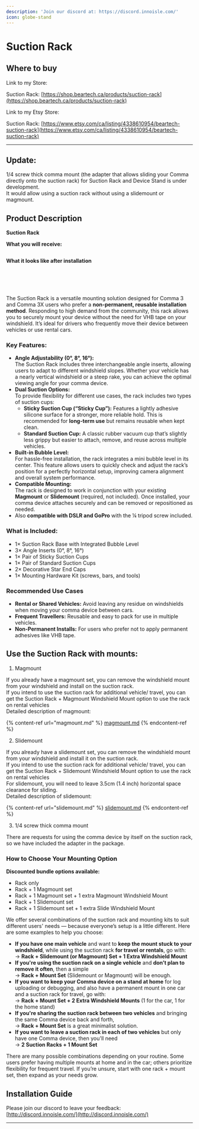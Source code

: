 ```yaml
---
description: 'Join our discord at: https://discord.innoisle.com/'
icon: globe-stand
---
```


# Suction Rack

## Where to buy

Link to my Store:&#x20;

Suction Rack: [https://shop.beartech.ca/products/suction-rack](https://shop.beartech.ca/products/suction-rack)

Link to my Etsy Store:

Suction Rack: [https://www.etsy.com/ca/listing/4338610954/beartech-suction-rack](https://www.etsy.com/ca/listing/4338610954/beartech-suction-rack)

***

## Update:

1/4 screw thick comma mount (the adapter that allows sliding your Comma directly onto the suction rack) for Suction Rack and Device Stand is under development. \
It would allow using a suction rack without using a slidemount or magmount.

## Product Description

**Suction Rack**

**What you will receive:**

<figure><img src="../.gitbook/assets/parts.jpg" alt=""><figcaption></figcaption></figure>

**What it looks like after installation**&#x20;

<div><figure><img src="../.gitbook/assets/0-4.jpg" alt=""><figcaption></figcaption></figure> <figure><img src="../.gitbook/assets/0-2.jpg" alt=""><figcaption></figcaption></figure></div>

<div><figure><img src="../.gitbook/assets/0-1.JPG" alt=""><figcaption></figcaption></figure> <figure><img src="../.gitbook/assets/8-1.jpg" alt=""><figcaption></figcaption></figure> <figure><img src="../.gitbook/assets/16-1.jpg" alt=""><figcaption></figcaption></figure></div>

The Suction Rack is a versatile mounting solution designed for Comma 3 and Comma 3X users who prefer a **non-permanent, reusable installation method**. Responding to high demand from the community, this rack allows you to securely mount your device without the need for VHB tape on your windshield. It’s ideal for drivers who frequently move their device between vehicles or use rental cars.

### **Key Features:**

* **Angle Adjustability (0°, 8°, 16°):**\
  The Suction Rack includes three interchangeable angle inserts, allowing users to adapt to different windshield slopes. Whether your vehicle has a nearly vertical windshield or a steep rake, you can achieve the optimal viewing angle for your comma device.
* **Dual Suction Options:**\
  To provide flexibility for different use cases, the rack includes two types of suction cups:
  * **Sticky Suction Cup (“Sticky Cup”):** Features a lightly adhesive silicone surface for a stronger, more reliable hold. This is recommended for **long-term use** but remains reusable when kept clean.
  * **Standard Suction Cup:** A classic rubber vacuum cup that’s slightly less grippy but easier to attach, remove, and reuse across multiple vehicles.
* **Built-in Bubble Level:**\
  For hassle-free installation, the rack integrates a mini bubble level in its center. This feature allows users to quickly check and adjust the rack’s position for a perfectly horizontal setup, improving camera alignment and overall system performance.
* **Compatible Mounting:**\
  The rack is designed to work in conjunction with your existing **Magmount** or **Slidemount** (required, not included). Once installed, your comma device attaches securely and can be removed or repositioned as needed.
* Also **compatible with DSLR and GoPro** with the ¼ tripod screw included.

### **What is Included:**

* 1× Suction Rack Base with Integrated Bubble Level
* 3× Angle Inserts (0°, 8°, 16°)
* 1× Pair of Sticky Suction Cups
* 1× Pair of Standard Suction Cups
* 2× Decorative Star End Caps
* 1× Mounting Hardware Kit (screws, bars, and tools)

### **Recommended Use Cases**

* **Rental or Shared Vehicles:** Avoid leaving any residue on windshields when moving your comma device between cars.
* **Frequent Travellers:** Reusable and easy to pack for use in multiple vehicles.
* **Non-Permanent Installs:** For users who prefer not to apply permanent adhesives like VHB tape.



## **Use the Suction Rack with mounts:**

1. Magmount

If you already have a magmount set, you can remove the windshield mount from your windshield and install on the suction rack. \
If you intend to use the suction rack for additional vehicle/ travel, you can get the Suction Rack + Magmount Windshield Mount option to use the rack on rental vehicles\
Detailed description of magmount:

{% content-ref url="magmount.md" %}
[magmount.md](magmount.md)
{% endcontent-ref %}

2. Slidemount

If you already have a slidemount set, you can remove the windshield mount from your windshield and install it on the suction rack. \
If you intend to use the suction rack for additional vehicle/ travel, you can get the Suction Rack + Slidemount Windshield Mount option to use the rack on rental vehicles\
For slidemount, you will need to leave 3.5cm (1.4 inch) horizontal space clearance for sliding.\
Detailed description of slidemount:

{% content-ref url="slidemount.md" %}
[slidemount.md](slidemount.md)
{% endcontent-ref %}

3. 1/4 screw thick comma mount

There are requests for using the comma device by itself on the suction rack, so we have included the adapter in the package.



### **How to Choose Your Mounting Option**

**Discounted bundle options available:**

* Rack only
* Rack + 1 Magmount set
* Rack + 1 Magmount set + 1 extra Magmount Windshield Mount
* Rack + 1 Slidemount set
* Rack + 1 Slidemount set + 1 extra Slide Windshield Mount



We offer several combinations of the suction rack and mounting kits to suit different users' needs — because everyone’s setup is a little different. Here are some examples to help you choose:

* **If you have one main vehicle** and want to **keep the mount stuck to your windshield**, while using the suction rack **for travel or rentals**, go with:\
  → **Rack + Slidemount (or Magmount) Set + 1 Extra Windshield Mount**
* **If you're using the suction rack on a single vehicle** and **don’t plan to remove it often**, then a simple\
  → **Rack + Mount Set** (Slidemount or Magmount) will be enough.
* **If you want to keep your Comma device on a stand at home** for log uploading or debugging, and also have a permanent mount in one car and a suction rack for travel, go with:\
  → **Rack + Mount Set + 2 Extra Windshield Mounts** (1 for the car, 1 for the home stand)
* **If you're sharing the suction rack between two vehicles** and bringing the same Comma device back and forth,\
  → **Rack + Mount Set** is a great minimalist solution.
* **If you want to leave a suction rack in each of two vehicles** but only have one Comma device, then you'll need\
  → **2 Suction Racks + 1 Mount Set**

There are many possible combinations depending on your routine. Some users prefer having multiple mounts at home and in the car; others prioritize flexibility for frequent travel. If you’re unsure, start with one rack + mount set, then expand as your needs grow.



## Installation Guide











Please join our discord to leave your feedback: [http://discord.innoisle.com/](http://discord.innoisle.com/)

***

